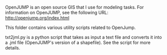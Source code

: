 OpenJUMP is an open source GIS that I use for modeling tasks. For information on OpenJUMP, see the following URL:
http://openjump.org/index.html

This folder contains various utility scripts related to OpenJump.

txt2jml.py is a python script that takes as input a text file and converts it into a .jml file (OpenJUMP's version of a shapefile). See the script for more details.

